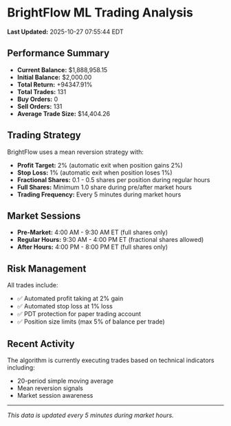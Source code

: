 # BrightFlow ML Trading Analysis

**Last Updated:** 2025-10-27 07:55:44 EDT

## Performance Summary

- **Current Balance:** $1,888,958.15
- **Initial Balance:** $2,000.00
- **Total Return:** +94347.91%
- **Total Trades:** 131
- **Buy Orders:** 0
- **Sell Orders:** 131
- **Average Trade Size:** $14,404.26

## Trading Strategy

BrightFlow uses a mean reversion strategy with:
- **Profit Target:** 2% (automatic exit when position gains 2%)
- **Stop Loss:** 1% (automatic exit when position loses 1%)
- **Fractional Shares:** 0.1 - 0.5 shares per position during regular hours
- **Full Shares:** Minimum 1.0 share during pre/after market hours
- **Trading Frequency:** Every 5 minutes during market hours

## Market Sessions

- **Pre-Market:** 4:00 AM - 9:30 AM ET (full shares only)
- **Regular Hours:** 9:30 AM - 4:00 PM ET (fractional shares allowed)
- **After Hours:** 4:00 PM - 8:00 PM ET (full shares only)

## Risk Management

All trades include:
- ✅ Automated profit taking at 2% gain
- ✅ Automated stop loss at 1% loss
- ✅ PDT protection for paper trading account
- ✅ Position size limits (max 5% of balance per trade)

## Recent Activity

The algorithm is currently executing trades based on technical indicators including:
- 20-period simple moving average
- Mean reversion signals
- Market session awareness

---

*This data is updated every 5 minutes during market hours.*
